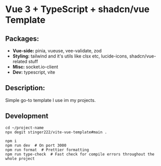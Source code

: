 # Vue 3 + TypeScript + shadcn/vue Template

## Packages:
- **Vue-side:** pinia, vueuse, vee-validate, zod
- **Styling:** tailwind and it's utils like clsx etc, lucide-icons, shadcn/vue-related stuff
- **Misc:** socket.io-client
- **Dev:** typescript, vite

## Description:
Simple go-to template I use im my projects.

## Development
```shell
cd ~/project-name
npx degit stinger222/vite-vue-template#main . 

npm i
npm run dev  # On port 3000
npm run format  # Prettier formatting
npm run type-check  # Fast check for compile errors throughout the whole project
```

